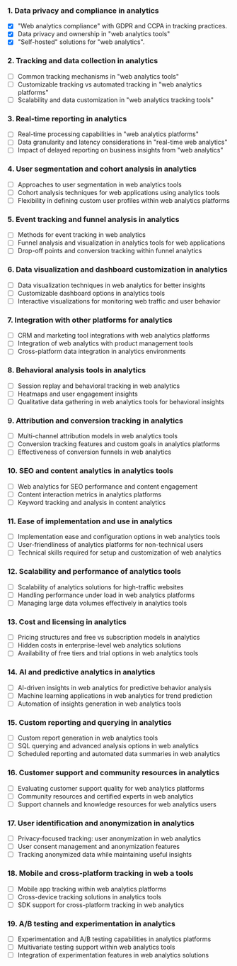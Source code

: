 ### 1. Data privacy and compliance in analytics

- [x] "Web analytics compliance" with GDPR and CCPA in tracking practices.
- [x] Data privacy and ownership in "web analytics tools"
- [x] "Self-hosted" solutions for "web analytics".

### 2. Tracking and data collection in analytics

- [ ] Common tracking mechanisms in "web analytics tools"
- [ ] Customizable tracking vs automated tracking in "web analytics platforms"
- [ ] Scalability and data customization in "web analytics tracking tools"

### 3. Real-time reporting in analytics

- [ ] Real-time processing capabilities in "web analytics platforms"
- [ ] Data granularity and latency considerations in "real-time web analytics"
- [ ] Impact of delayed reporting on business insights from "web analytics"

### 4. User segmentation and cohort analysis in analytics

- [ ] Approaches to user segmentation in web analytics tools
- [ ] Cohort analysis techniques for web applications using analytics tools
- [ ] Flexibility in defining custom user profiles within web analytics platforms

### 5. Event tracking and funnel analysis in analytics

- [ ] Methods for event tracking in web analytics
- [ ] Funnel analysis and visualization in analytics tools for web applications
- [ ] Drop-off points and conversion tracking within funnel analytics

### 6. Data visualization and dashboard customization in analytics

- [ ] Data visualization techniques in web analytics for better insights
- [ ] Customizable dashboard options in analytics tools
- [ ] Interactive visualizations for monitoring web traffic and user behavior

### 7. Integration with other platforms for analytics

- [ ] CRM and marketing tool integrations with web analytics platforms
- [ ] Integration of web analytics with product management tools
- [ ] Cross-platform data integration in analytics environments

### 8. Behavioral analysis tools in analytics

- [ ] Session replay and behavioral tracking in web analytics
- [ ] Heatmaps and user engagement insights
- [ ] Qualitative data gathering in web analytics tools for behavioral insights

### 9. Attribution and conversion tracking in analytics

- [ ] Multi-channel attribution models in web analytics tools
- [ ] Conversion tracking features and custom goals in analytics platforms
- [ ] Effectiveness of conversion funnels in web analytics

### 10. SEO and content analytics in analytics tools

- [ ] Web analytics for SEO performance and content engagement
- [ ] Content interaction metrics in analytics platforms
- [ ] Keyword tracking and analysis in content analytics

### 11. Ease of implementation and use in analytics

- [ ] Implementation ease and configuration options in web analytics tools
- [ ] User-friendliness of analytics platforms for non-technical users
- [ ] Technical skills required for setup and customization of web analytics

### 12. Scalability and performance of analytics tools

- [ ] Scalability of analytics solutions for high-traffic websites
- [ ] Handling performance under load in web analytics platforms
- [ ] Managing large data volumes effectively in analytics tools

### 13. Cost and licensing in analytics

- [ ] Pricing structures and free vs subscription models in analytics
- [ ] Hidden costs in enterprise-level web analytics solutions
- [ ] Availability of free tiers and trial options in web analytics tools

### 14. AI and predictive analytics in analytics

- [ ] AI-driven insights in web analytics for predictive behavior analysis
- [ ] Machine learning applications in web analytics for trend prediction
- [ ] Automation of insights generation in web analytics tools

### 15. Custom reporting and querying in analytics

- [ ] Custom report generation in web analytics tools
- [ ] SQL querying and advanced analysis options in web analytics
- [ ] Scheduled reporting and automated data summaries in web analytics

### 16. Customer support and community resources in analytics

- [ ] Evaluating customer support quality for web analytics platforms
- [ ] Community resources and certified experts in web analytics
- [ ] Support channels and knowledge resources for web analytics users

### 17. User identification and anonymization in analytics

- [ ] Privacy-focused tracking: user anonymization in web analytics
- [ ] User consent management and anonymization features
- [ ] Tracking anonymized data while maintaining useful insights

### 18. Mobile and cross-platform tracking in web a tools

- [ ] Mobile app tracking within web analytics platforms
- [ ] Cross-device tracking solutions in analytics tools
- [ ] SDK support for cross-platform tracking in web analytics

### 19. A/B testing and experimentation in analytics

- [ ] Experimentation and A/B testing capabilities in analytics platforms
- [ ] Multivariate testing support within web analytics tools
- [ ] Integration of experimentation features in web analytics solutions
